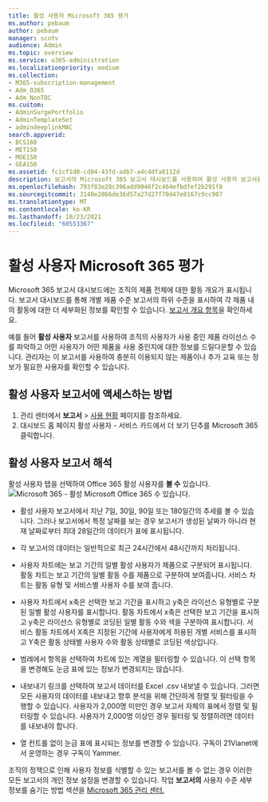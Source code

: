 ```yaml
---
title: 활성 사용자 Microsoft 365 평가
ms.author: pebaum
author: pebaum
manager: scotv
audience: Admin
ms.topic: overview
ms.service: o365-administration
ms.localizationpriority: medium
ms.collection:
- M365-subscription-management
- Adm_O365
- Adm_NonTOC
ms.custom:
- AdminSurgePortfolio
- AdminTemplateSet
- admindeeplinkMAC
search.appverid:
- BCS160
- MET150
- MOE150
- GEA150
ms.assetid: fc1cf1d0-cd84-43fd-adb7-a4c4dfa8112d
description: 보고서의 Microsoft 365 보고서 대시보드를 사용하여 활성 사용자 보고서를 Microsoft 365 관리 센터 사용되는 제품 라이선스 수를 알아보는 방법을 알아보고
ms.openlocfilehash: 793f83e28c396add9046f2c464efbdfef2b291f8
ms.sourcegitcommit: 3140e2866de36d57a27d27f70d47e8167c9cc907
ms.translationtype: MT
ms.contentlocale: ko-KR
ms.lasthandoff: 10/23/2021
ms.locfileid: "60553367"
---
```

# <a name="assess-the-microsoft-365-active-users-report"></a>활성 사용자 Microsoft 365 평가

Microsoft 365 보고서 대시보드에는 조직의 제품 전체에 대한 활동 개요가 표시됩니다. 보고서 대시보드를 통해 개별 제품 수준 보고서의 하위 수준을 표시하여 각 제품 내의 활동에 대한 더 세부화된 정보를 확인할 수 있습니다. [보고서 개요 항목](activity-reports.md)을 확인하세요.
  
예를 들어 **활성 사용자** 보고서를 사용하여 조직의 사용자가 사용 중인 제품 라이선스 수를 파악하고 어떤 사용자가 어떤 제품을 사용 중인지에 대한 정보를 드릴다운할 수 있습니다. 관리자는 이 보고서를 사용하여 충분히 이용되지 않는 제품이나 추가 교육 또는 정보가 필요한 사용자를 확인할 수 있습니다. 

## <a name="how-to-get-to-the-active-users-report"></a>활성 사용자 보고서에 액세스하는 방법

1. 관리 센터에서 **보고서** \> <a href="https://go.microsoft.com/fwlink/p/?linkid=2074756" target="_blank">사용 현황</a> 페이지를 참조하세요. 
2. 대시보드 홈 페이지 활성 사용자  - 서비스 카드에서 더 보기 단추를 Microsoft 365 클릭합니다.

## <a name="interpret-the-active-users-report"></a>활성 사용자 보고서 해석

활성 사용자 탭을 선택하여 Office 365 활성 사용자를 **볼 수** 있습니다.<br/>![Microsoft 365 - 활성 Microsoft Office 365 수 있습니다.](../../media/56fe2e54-76ad-49e5-886f-1344c2697258.png)

- 활성 사용자 보고서에서 지난 7일, 30일, 90일 또는 180일간의 추세를 볼 수 있습니다. 그러나 보고서에서 특정 날짜를 보는 경우 보고서가 생성된 날짜가 아니라 현재 날짜로부터 최대 28일간의 데이터가 표에 표시됩니다.

- 각 보고서의 데이터는 일반적으로 최근 24시간에서 48시간까지 처리됩니다.

- 사용자 차트에는 보고 기간의 일별 활성 사용자가 제품으로 구분되어 표시됩니다.
활동 차트는 보고 기간의 일별 활동 수를 제품으로 구분하여 보여줍니다.
서비스 차트는 활동 유형 및 서비스별 사용자 수를 보여 줍니다.

- 사용자 차트에서 x축은 선택한 보고 기간을 표시하고 y축은 라이선스 유형별로 구분된 일별 활성 사용자를 표시합니다.
활동 차트에서 x축은 선택한 보고 기간을 표시하고 y축은 라이선스 유형별로 코딩된 일별 활동 수와 색을 구분하여 표시합니다.
서비스 활동 차트에서 X축은 지정된 기간에 사용자에게 허용된 개별 서비스를 표시하고 Y축은 활동 상태별 사용자 수와 활동 상태별로 코딩된 색상입니다.

- 범례에서 항목을 선택하여 차트에 있는 계열을 필터링할 수 있습니다. 이 선택 항목을 변경해도 눈금 표에 있는 정보가 변경되지는 않습니다.

- 내보내기 링크를 선택하여 보고서 데이터를 Excel .csv 내보낼 수 있습니다. 그러면 모든 사용자의 데이터를 내보내고 향후 분석을 위해 간단하게 정렬 및 필터링을 수행할 수 있습니다. 사용자가 2,000명 미만인 경우 보고서 자체의 표에서 정렬 및 필터링할 수 있습니다. 사용자가 2,000명 이상인 경우 필터링 및 정렬하려면 데이터를 내보내야 합니다.

- 열 컨트롤 없이 눈금 표에 표시되는 정보를 변경할 수 있습니다.
구독이 21Vianet에서 운영하는 경우 구독이 Yammer.



조직의 정책으로 인해 사용자 정보를 식별할 수 있는 보고서를 볼 수 없는 경우 이러한 모든 보고서의 개인 정보 설정을 변경할 수 있습니다. 작업 **보고서의** 사용자 수준 세부 정보를 숨기는 방법 섹션을 [Microsoft 365 관리 센터.](activity-reports.md)  
